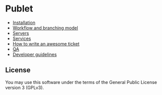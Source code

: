 Publet
======

* [Installation](https://github.com.com/publet/publet/blob/master/docs/installation.md)
* [Workflow and branching model](https://github.com.com/publet/publet/blob/master/docs/workflow.md)
* [Servers](https://github.com.com/publet/publet/blob/master/docs/servers.md)
* [Services](https://github.com.com/publet/publet/blob/master/docs/services.md)
* [How to write an awesome ticket](https://github.com.com/publet/publet/blob/master/docs/how-to-write-an-awesome-ticket.md)
* [QA](https://github.com.com/publet/publet/blob/master/docs/qa.md)
* [Developer guidelines](https://github.com.com/publet/publet/blob/master/docs/developer-guidelines.md)

License
-------

You may use this software under the terms of the General Public License version
3 (GPLv3).
